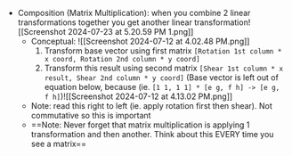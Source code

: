 - Composition (Matrix Multiplication): when you combine 2 linear transformations together you get another linear transformation![[Screenshot 2024-07-23 at 5.20.59 PM 1.png]]
	- Conceptual: ![[Screenshot 2024-07-12 at 4.02.48 PM.png]]
		1. Transform base vector using first matrix `[Rotation 1st column * x coord, Rotation 2nd column * y coord]`
		2. Transform this result using second matrix `[Shear 1st column * x result, Shear 2nd column * y coord]`
			(Base vector is left out of equation below, because (ie. `[1 1, 1 1] * [e g, f h] -> [e g, f h]`)![[Screenshot 2024-07-12 at 4.13.02 PM.png]]
	- Note: read this right to left (ie. apply rotation first then shear). Not commutative so this is important
	- ==Note: Never forget that matrix multiplication is applying 1 transformation and then another. Think about this EVERY time you see a matrix==